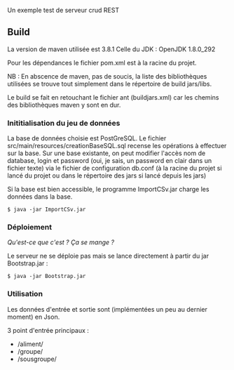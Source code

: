 Un exemple test de serveur crud REST 

## Build
La version de maven utilisée est 3.8.1
Celle du JDK : OpenJDK 1.8.0_292

Pour les dépendances le fichier pom.xml est à la racine du projet.

NB : En abscence de maven, pas de soucis, la liste des bibliothèques utilisées se trouve tout simplement dans le répertoire de build jars/libs.

Le build se fait en retouchant le fichier ant (buildjars.xml) car les chemins des bibliothèques maven y sont en dur.

### Inititialisation du jeu de données

La base de données choisie est PostGreSQL. Le fichier src/main/resources/creationBaseSQL.sql recense les
opérations à effectuer sur la base. Sur une base existante, on peut modifier l'accès nom de database, login et password (oui, je sais, un password en clair dans un fichier texte) via le fichier de configuration db.conf (à la racine du projet si lancé du projet ou dans le répertoire des jars si lancé depuis les jars)

Si la base est bien accessible, le programme ImportCSv.jar charge les données dans la base.

```
$ java -jar ImportCSv.jar
```

### Déploiement

*Qu'est-ce que c'est ?  Ça se mange ?*

Le serveur ne se déploie pas mais se lance directement à partir du jar Bootstrap.jar :

```
$ java -jar Bootstrap.jar
```

### Utilisation

Les données d'entrée et sortie sont (implémentées un peu au dernier moment) en Json.

3 point d'entrée principaux : 

+ /aliment/
+ /groupe/
+ /sousgroupe/


